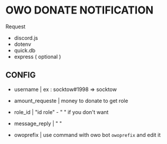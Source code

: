 # OWO DONATE NOTIFICATION 
Request
- discord.js
- dotenv
- quick.db
- express ( optional )


## CONFIG

- username |  ex : socktow#1998 => socktow

- amount_requeste | money to donate to get role 

- role_id | "id role" - " " if you don't want  

- message_reply | " <author>  <amount> <server> " 

- owoprefix | use command with owo bot `owoprefix` and edit it 
  
